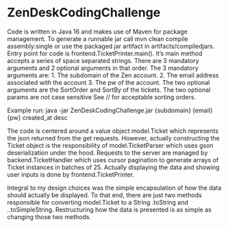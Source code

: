 # ZenDeskCodingChallenge

Code is written in Java 16 and makes use of Maven for package management. To generate a runnable jar call mvn clean compile assembly:single or use the packaged jar artifact in artifacts/compiledjars. Entry point for code is frontend.TicketPrinter.main(). It’s main method accepts a series of space separated strings. There are 3 mandatory arguments and 2 optional arguments in that order. The 3 mandatory arguments are: 1. The subdomain of the Zen account. 2. The email address associated with the account 3. The pw of the account. The two optional arguments are the SortOrder and SortBy of the tickets. The two optional params are not case sensitive See // for acceptable sorting orders.


Example run: java -jar ZenDeskCodingChallenge.jar {subdomain} {email} {pw} created_at desc


The code is centered around a value object model.Ticket which represents the json returned from the get requests. However, actually constructing the Ticket object is the responsibility of model.TicketParser which uses gson deserialization under the hood. Requests to the server are managed by backend.TicketHandler which uses cursor pagination to generate arrays of Ticket instances in batches of 25. Actually displaying the data and showing user inputs is done by frontend.TicketPrinter. 


Integral to my design choices was the simple encapsulation of how the data should actually be displayed. To that end, there are just two methods responsible for converting model.Ticket to a String .toString and ..toSimpleString. Restructuring how the data is presented is as simple as changing those two methods.
